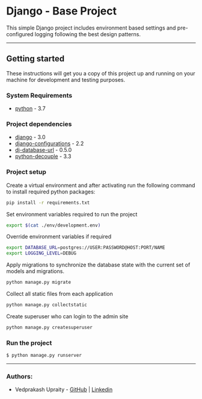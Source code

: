 Django - Base Project
=====================

This simple Django project includes environment based settings and pre-configured logging following the best design patterns.

---

## Getting started

These instructions will get you a copy of this project up and running on your machine for development and testing purposes.

### System Requirements

- [python](https://www.python.org/) - 3.7

### Project dependencies

- [django](https://www.djangoproject.com/) - 3.0
- [django-configurations](django-configurations) - 2.2
- [dj-database-url](https://github.com/jacobian/dj-database-url) - 0.5.0
- [python-decouple](https://github.com/henriquebastos/python-decouple) - 3.3

### Project setup

Create a virtual environment and after activating run the following command to install required python packages:

```sh
pip install -r requirements.txt
```

Set environment variables required to run the project

```sh
export $(cat ./env/development.env)
```

Override environment variables if required

```sh
export DATABASE_URL=postgres://USER:PASSWORD@HOST:PORT/NAME
export LOGGING_LEVEL=DEBUG
```

Apply migrations to synchronize the database state with the current set of models and migrations.

```sh
python manage.py migrate
```

Collect all static files from each application

```sh
python manage.py collectstatic
```

Create superuser who can login to the admin site

```sh
python manage.py createsuperuser
```

### Run the project

```sh
$ python manage.py runserver
```

---

### Authors:

- Vedprakash Upraity - [GitHub](https://github.com/vedupraity) | [Linkedin](https://in.linkedin.com/in/vedupraity)
